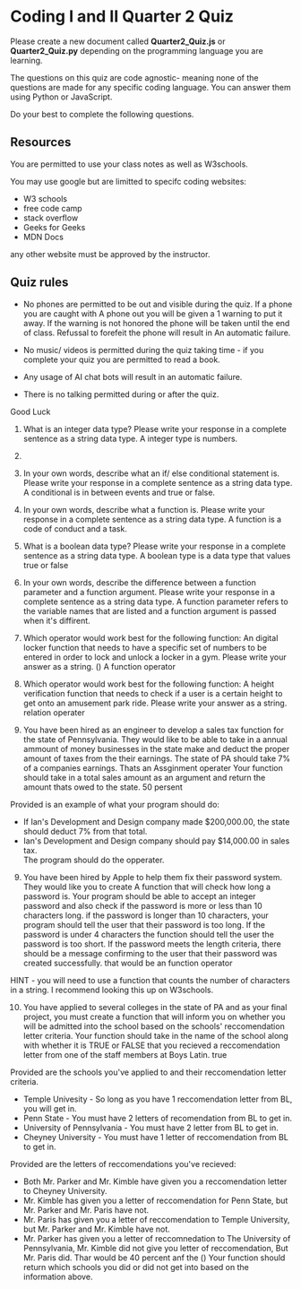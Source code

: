 # Coding I and II Quarter 2 Quiz

Please create a new document called <b>Quarter2_Quiz.js</b> or <b>Quarter2_Quiz.py</b> depending on the programming
language you are learning.

The questions on this quiz are code agnostic- meaning none of the questions
are made for any specific coding language. You can answer them using Python or JavaScript.

Do your best to complete the following questions.

## Resources 
You are permitted to use your class notes as well as W3schools.

You may use google but are limitted to specifc coding websites:

- W3 schools
- free code camp
- stack overflow
- Geeks for Geeks
- MDN Docs

any other website must be approved by the instructor.

## Quiz rules
- No phones are permitted to be out and visible during the quiz. If a phone you are caught with A phone out you will be given a 1 warning to put it away.
If the warning is not honored the phone will be taken until the end of class. Refussal to forefeit the phone will result in An automatic failure.

- No music/ videos is permitted during the quiz taking time - if you complete your quiz you are permitted to read a book.

- Any usage of AI chat bots will result in an automatic failure. 

- There is no talking permitted during or after the quiz.

Good Luck

1. What is an integer data type? Please write your response in a complete sentence as a string data type. 
A integer type is numbers.
2. 
3. In your own words, describe what an if/ else conditional statement is. Please write your response
   in a complete sentence as a string data type. A conditional is in between events and true or false.
4. In your own words, describe what a function is. Please write your response in a complete sentence as a string data type. 
A function is a code of conduct and a task.

5. What is a boolean data type? Please write your response in a complete sentence as a string data type. 
A boolean type is a data type that values true or false

6. In your own words, describe the difference between a function parameter and a function argument.
Please write your response in a complete sentence as a string data type. A function parameter refers to the variable names that are listed and a function argument is passed when it's diffirent.

7. Which operator would work best for the following function:
An digital locker function that needs to have a specific set of numbers to be entered in order to lock and unlock a locker in a gym. Please write your answer as a string. () A function operator

8. Which operator would work best for the following function: 
A height verification function that needs to check if a user is a certain height to get onto an amusement park ride. Please write your answer as a string. relation operater

9. You have been hired as an engineer to develop a sales tax function for the state of Pennsylvania. They would like to be able to take in a annual ammount of money businesses in the state make and deduct the proper amount of taxes from the their earnings. The state of PA should take 7% of a companies earnings.  Thats an Assginment operater
Your function should take in a total sales amount as an argument and return the amount thats owed to the state.  50 persent

Provided is an example of what your program should do:
- If Ian's Development and Design company made $200,000.00, the state should deduct 7% from that total. 
- Ian's Development and Design company should pay $14,000.00 in sales tax.  
The program should do the opperater.

9. You have been hired by Apple to help them fix their password system. They would   like you to create A
function that will check how long a password is. Your program should be able to accept an integer password
and also check if the password is more or less than 10 characters long. if the password is longer than 10 characters,
your program should tell the user that their password is too long. If the password is under 4 characters the
function should tell the user the password is too short. If the password meets the length criteria, there should
be a message confirming to the user that their password was created successfully. 
that would be an function operator

HINT - you will need to use a function that counts the number of characters in a string. I recommend looking this up on W3schools.

10.  You have applied to several colleges in the state of PA and as your final project, you must create a function
   that will inform you on whether you will be admitted into the school based on the schools' reccomendation letter
   criteria. Your function should take in the name of the school along with whether it is TRUE or FALSE that you recieved 
   a reccomendation letter from one of the staff members at Boys Latin. 
   true

Provided are the schools you've applied to and their reccomendation letter criteria.

- Temple Univesity - So long as you have 1 reccomendation letter from BL, you will get in.
- Penn State - You must have 2 letters of recomendation from BL to get in.  
- University of Pennsylvania - You must have 2 letter from BL to get in.
- Cheyney University - You must have 1 letter of reccomendation from BL to get in.

Provided are the letters of reccomendations you've recieved: 

- Both Mr. Parker and Mr. Kimble have given you a reccomendation letter to Cheyney University.
- Mr. Kimble has given you a letter of reccomendation for Penn State, but Mr. Parker and Mr. Paris have not.
- Mr. Paris has given you a letter of reccomendation to Temple University, but Mr. Parker and Mr. Kimble have not.
- Mr. Parker has given you a letter of reccomnedation to The University of Pennsylvania, Mr. Kimble did not give you letter of reccomendation, But Mr. Paris did.
 Thar would be 40 percent anf the ()
Your function should return which schools you did or did not get into based on the information above.
